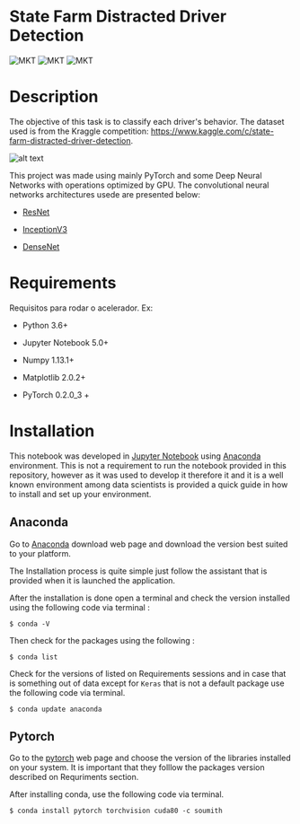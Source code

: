# State Farm Distracted Driver Detection
![MKT](https://img.shields.io/badge/version-v0.1-blue.svg)
![MKT](https://img.shields.io/badge/language-Python-orange.svg)
![MKT](https://img.shields.io/badge/platform-Jupyter-lightgrey.svg)


# Description

The objective of this task is to classify each driver's behavior. The dataset used is from the Kraggle competition: https://www.kaggle.com/c/state-farm-distracted-driver-detection.

![alt text](https://github.com/RenatoBMLR/state-farm-distracted-driver-detection/blob/master/figures/data.png)


This project was made using mainly PyTorch and some Deep Neural Networks with operations optimized by GPU. The convolutional neural networks architectures usede are presented below:

- [ResNet](https://arxiv.org/abs/1512.03385)

- [InceptionV3](https://arxiv.org/abs/1512.00567)

- [DenseNet](https://arxiv.org/abs/1608.06993)

# Requirements

Requisitos para rodar o acelerador. Ex:

-   Python 3.6+

-   Jupyter Notebook 5.0+

-   Numpy 1.13.1+

-   Matplotlib 2.0.2+

-   PyTorch 0.2.0_3 +


# Installation

This notebook was developed in [Jupyter Notebook](http://jupyter.org) using [Anaconda](https://anaconda.org) environment. This is not a requirement to run the notebook provided in this repository, however as it was used to develop it therefore it and it is a well known environment among data scientists is provided a quick guide in how to install and set up your environment.



## Anaconda

Go to [Anaconda](https://www.anaconda.com/download/#download) download web page and download the version best suited to your platform.

The Installation process is quite simple just follow the assistant that is provided when it is launched the application.

After the installation is done open a terminal and check the version installed using the following code via terminal :

```
$ conda -V

```
Then check for the packages using the following :

```
$ conda list

```
Check for the versions of listed on Requirements sessions and in case that is something out of data except for `Keras` that is not a default package use the following code via terminal.

```
$ conda update anaconda

```

## Pytorch

Go to the [pytorch](http://pytorch.org) web page and choose the version of the libraries installed on your system. It is important that they folllow the packages version described on Requriments section. 

After installing conda, use the following code via terminal.

```
$ conda install pytorch torchvision cuda80 -c soumith

```
